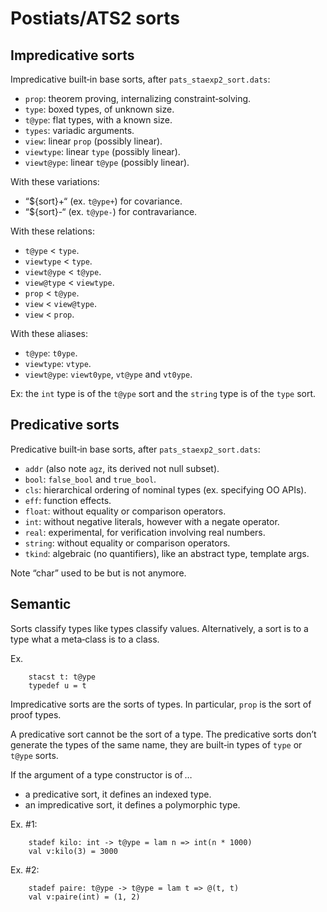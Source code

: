 Postiats/ATS2 sorts
==============================================================================

Impredicative sorts
------------------------------------------------------------------------------

Impredicative built‑in base sorts, after `pats_staexp2_sort.dats`:

  * `prop`: theorem proving, internalizing constraint‑solving.
  * `type`: boxed types, of unknown size.
  * `t@ype`: flat types, with a known size.
  * `types`: variadic arguments.
  * `view`: linear `prop` (possibly linear).
  * `viewtype`: linear `type` (possibly linear).
  * `viewt@ype`: linear `t@ype` (possibly linear).


With these variations:

  * “${sort}+“ (ex. `t@ype+`) for covariance.
  * “${sort}-“ (ex. `t@ype-`) for contravariance.


With these relations:

  * `t@ype` < `type`.
  * `viewtype` < `type`.
  * `viewt@ype` < `t@ype`.
  * `view@type` < `viewtype`.
  * `prop` < `t@ype`.
  * `view` < `view@type`.
  * `view` < `prop`.


With these aliases:

  * `t@ype`: `t0ype`.
  * `viewtype`: `vtype`.
  * `viewt@ype`: `viewt0ype`, `vt@ype` and `vt0ype`.


Ex: the `int` type is of the `t@ype` sort and the `string` type is of the
`type` sort.


Predicative sorts
------------------------------------------------------------------------------

Predicative built‑in base sorts, after `pats_staexp2_sort.dats`:

  * `addr` (also note `agz`, its derived not null subset).
  * `bool`: `false_bool` and `true_bool`.
  * `cls`: hierarchical ordering of nominal types (ex. specifying OO APIs).
  * `eff`: function effects.
  * `float`: without equality or comparison operators.
  * `int`: without negative literals, however with a negate operator.
  * `real`: experimental, for verification involving real numbers.
  * `string`: without equality or comparison operators.
  * `tkind`: algebraic (no quantifiers), like an abstract type, template args.

Note “char” used to be but is not anymore.


Semantic
------------------------------------------------------------------------------

Sorts classify types like types classify values. Alternatively, a sort
is to a type what a meta‑class is to a class.

Ex.

        stacst t: t@ype
        typedef u = t


Impredicative sorts are the sorts of types. In particular, `prop` is the
sort of proof types.

A predicative sort cannot be the sort of a type. The predicative sorts don’t
generate the types of the same name, they are built‑in types of `type` or
`t@ype` sorts.

If the argument of a type constructor is of …

  * a predicative sort, it defines an indexed type.
  * an impredicative sort, it defines a polymorphic type.

Ex. #1:

        stadef kilo: int -> t@ype = lam n => int(n * 1000)
        val v:kilo(3) = 3000

Ex. #2:

        stadef paire: t@ype -> t@ype = lam t => @(t, t)
        val v:paire(int) = (1, 2)


